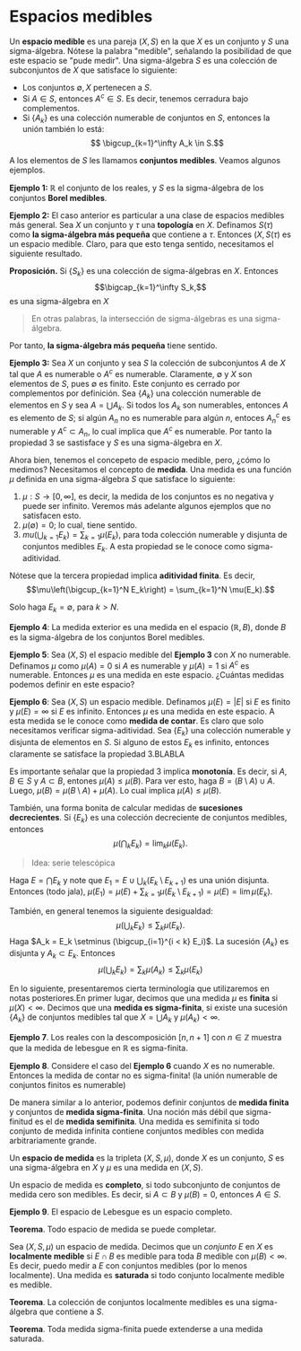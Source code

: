 # Espacios medibles

Un **espacio medible** es una pareja $(X, S)$ en la que $X$ es un conjunto y $S$ una sigma-álgebra. Nótese la palabra "medible", señalando la posibilidad de que este espacio se "pude medir". Una sigma-álgebra $S$ es una colección de subconjuntos de $X$ que satisface lo siguiente:
* Los conjuntos $\emptyset, X$ pertenecen a $S$.
* Si $A \in S$, entonces $A^c \in S$. Es decir, tenemos cerradura bajo complementos.
* Si $\{A_k\}$ es una colección numerable de conjuntos en $S$, entonces la unión también lo está:
$$ \bigcup_{k=1}^\infty A_k \in S.$$

A los elementos de $S$ les llamamos **conjuntos medibles**. Veamos algunos ejemplos.

**Ejemplo 1:** $\mathbb{R}$ el conjunto de los reales, y $S$ es la sigma-álgebra de los conjuntos **Borel medibles**. 

**Ejemplo 2:** El caso anterior es particular a una clase de espacios medibles más general. Sea $X$ un conjunto y $\tau$ una **topología** en $X$. Definamos $S(\tau)$ como **la sigma-álgebra más pequeña** que contiene a $\tau$. Entonces $(X, S(\tau)$ es un espacio medible. Claro, para que esto tenga sentido, necesitamos el siguiente resultado.

**Proposición.** Si $\{S_k\}$ es una colección de sigma-álgebras en $X$. Entonces 
$$\bigcap_{k=1}^\infty S_k,$$
es una sigma-álgebra en $X$

> En otras palabras, la intersección de sigma-álgebras es una sigma-álgebra.

Por tanto, **la sigma-álgebra más pequeña** tiene sentido. 

**Ejemplo 3:** Sea $X$ un conjunto y sea $S$ la colección de subconjuntos $A$ de $X$ tal que $A$ es numerable o $A^c$ es numerable. Claramente, $\emptyset$ y $X$ son elementos de $S$, pues $\emptyset$ es finito. Este conjunto es cerrado por complementos por definición. Sea $\{A_k\}$ una colección numerable de elementos en $S$ y sea $A = \bigcup A_k$. Si todos los $A_k$ son numerables, entonces $A$ es elemento de $S$; si algún $A_n$ no es numerable para algún $n$, entoces $A_n^c$ es numerable y $A^c \subset A_n$, lo cual implica que $A^c$ es numerable. Por tanto la propiedad 3 se sastisface y $S$ es una sigma-álgebra en $X$. 

Ahora bien, tenemos el concepeto de espacio medible, pero, ¿cómo lo medimos? Necesitamos el concepto de **medida**. Una medida es una función $\mu$ definida en una sigma-álgebra $S$ que satisface lo siguiente:

1. $\mu: S \rightarrow [0, \infty]$, es decir, la medida de los conjuntos es no negativa y puede ser infinito. Veremos más adelante algunos ejemplos que no satisfacen esto.
2. $\mu(\emptyset) = 0$; lo cual, tiene sentido.
3. $mu\left(\bigcup_{k=1} E_k \right) = \sum_{k=1} \mu(E_k),$ para toda colección numerable y disjunta de conjuntos medibles $E_k$. A esta propiedad se le conoce como sigma-aditividad.

Nótese que la tercera propiedad implica **aditividad finita**. Es decir, 
$$\mu\left(\bigcup_{k=1}^N E_k\right) = \sum_{k=1}^N \mu(E_k).$$

Solo haga $E_k = \emptyset$, para $k > N$. 

**Ejemplo 4**: La medida exterior es una medida en el espacio $(\mathbb{R}, \mathit{B})$, donde $\mathit{B}$ es la sigma-álgebra de los conjuntos Borel medibles.

**Ejemplo 5**: Sea $(X, S)$ el espacio medible del **Ejemplo 3** con $X$ no numerable. Definamos $\mu$ como $\mu(A) = 0$ si $A$ es numerable y $\mu(A) = 1$ si $A^c$ es numerable.
Entonces $\mu$ es una medida en este espacio. ¿Cuántas medidas podemos definir en este espacio? 

**Ejemplo 6**: Sea $(X, S)$ un espacio medible. Definamos $\mu(E) = |E|$ si $E$ es finito y $\mu(E) = \infty$ si $E$ es infinito. Entonces $\mu$ es una medida en este espacio. A esta medida se le conoce como **medida de contar**. Es claro que solo necesitamos verificar sigma-aditividad. Sea $\{E_k\}$ una colección numerable y disjunta de elementos en $S$. Si alguno de estos $E_k$ es infinito, entonces claramente se satisface la propiedad 3.BLABLA 

Es importante señalar que la propiedad 3 implica **monotonía**. Es decir, si $A, B\in S$ y $A \subset B$, entones $\mu(A) \leq \mu(B)$. Para ver esto, haga $B = (B \setminus A) \cup A$. Luego, $\mu(B) = \mu(B \setminus A) + \mu(A)$. Lo cual implica $\mu(A) \leq \mu(B)$. 

También, una forma bonita de calcular medidas de **sucesiones decrecientes**. Si $\{E_k\}$ es una colección decreciente de conjuntos medibles, entonces
$$\mu(\bigcap_k E_k) = \lim_k \mu(E_k).$$
> Idea: serie telescópica

Haga $E = \bigcap E_k$ y note que $E_1 = E \cup \bigcup_k (E_k \setminus E_{k+1})$ es una unión disjunta. Entonces (todo jala), 
$\mu(E_1) = \mu(E) + \sum_{k=1} \mu(E_k \setminus E_{k+1}) = \mu(E) = \lim \mu(E_k)$. 

También, en general tenemos la siguiente desigualdad: 
$$\mu(\bigcup_k E_k) \leq \sum_{k} \mu(E_k).$$
Haga $A_k = E_k \setminus (\bigcup_{i=1}^{i < k} E_i)$. La sucesión $\{A_k\}$ es disjunta y 
$A_k \subset E_k$. Entonces
$$\mu\left(\bigcup_k E_k \right) = \sum_k \mu(A_k) \leq \sum_k \mu(E_k) $$


En lo siguiente, presentaremos cierta terminología que utilizaremos en notas posteriores.En primer lugar, decimos que una medida $\mu$ es **finita** si $\mu(X) < \infty$. Decimos que una **medida es sigma-finita**, si  existe una sucesión $\{A_k\}$ de conjuntos medibles tal que $X = \bigcup A_k$ y $\mu(A_k) < \infty$. 

**Ejemplo 7**. Los reales con la descomposición $[n, n+1]$ con $n\in \mathbb{Z}$ muestra que la medida de lebesgue en $\mathbb R$ es sigma-finita. 

**Ejemplo 8**. Considere el caso del **Ejemplo 6** cuando $X$ es no numerable. Entonces la medida de contar no es sigma-finita! (la unión numerable de conjuntos finitos es numerable) 

De manera similar a lo anterior, podemos definir conjuntos de **medida finita** y conjuntos de  **medida sigma-finita**. Una noción más débil que sigma-finitud es el de **medida semifinita**. Una medida es semifinita si todo conjunto de medida infinita contiene conjuntos medibles con medida arbitrariamente grande.  

Un **espacio de medida** es la tripleta $(X, S, \mu)$, donde $X$ es un conjunto, $S$ es una sigma-álgebra en $X$ y $\mu$ es una medida en $(X, S)$. 

Un espacio de medida es **completo**, si todo subconjunto de conjuntos de medida cero son medibles. Es decir, si $A \subset B$ y $\mu(B) = 0$, entonces $A \in S$.

**Ejemplo 9**. El espacio de Lebesgue es un espacio completo.

**Teorema**. Todo espacio de medida se puede completar.

Sea $(X, S, \mu)$ un espacio de medida. Decimos que un _conjunto_ $E$ en $X$ es **localmente medible** si $E \cap B$ es medible para toda $B$ medible con $\mu(B) < \infty$. Es decir, puedo medir a $E$ con conjuntos medibles (por lo menos localmente). Una medida es **saturada** si todo conjunto localmente medible es medible.

**Teorema**. La colección de conjuntos localmente medibles es una sigma-álgebra que contiene a $S$.

**Teorema**. Toda medida sigma-finita puede extenderse a una medida saturada.
